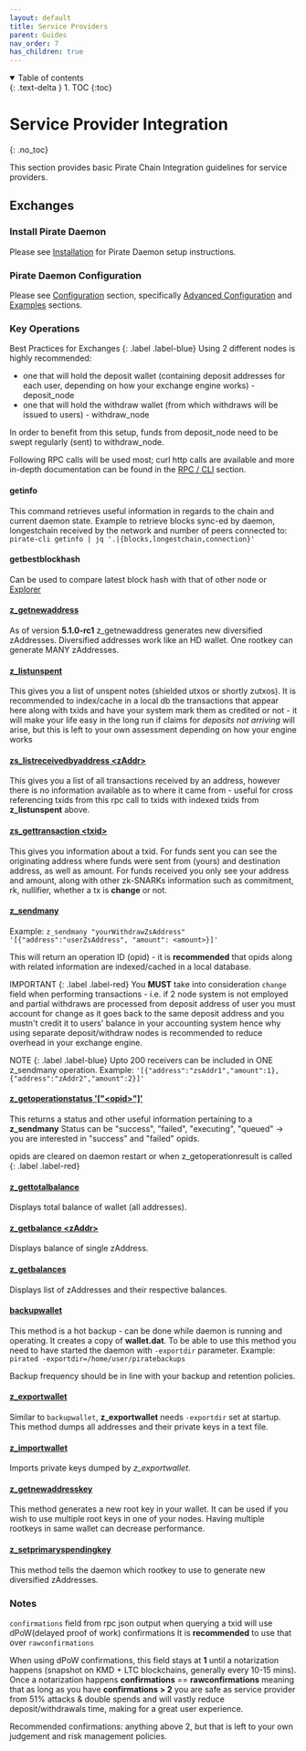 ```yaml
---
layout: default
title: Service Providers
parent: Guides
nav_order: 7
has_children: true
---
```


<details open markdown="block">
  <summary>
    Table of contents
  </summary>
  {: .text-delta }
1. TOC
{:toc}
</details>

# Service Provider Integration
{: .no_toc}

This section provides basic Pirate Chain Integration guidelines for service providers.

## Exchanges

### Install Pirate Daemon
Please see [Installation](../../installation) for Pirate Daemon setup instructions.

### Pirate Daemon Configuration
Please see [Configuration](../../configuration) section, specifically [Advanced Configuration](../../configuration/advanced) and [Examples](../../configuration/examples) sections.

### Key Operations

Best Practices for Exchanges
{: .label .label-blue}
Using 2 different nodes is highly recommended:
- one that will hold the deposit wallet (containing deposit addresses for each user, depending on how your exchange engine works) - deposit\_node
- one that will hold the withdraw wallet (from which withdraws will be issued to users) - withdraw\_node

In order to benefit from this setup, funds from deposit\_node need to be swept regularly (sent) to withdraw\_node.

Following RPC calls will be used most; curl http calls are available and more in-depth documentation can be found in the [RPC / CLI](../../rpc) section.

#### getinfo
This command retrieves useful information in regards to the chain and current daemon state.
Example to retrieve blocks sync-ed by daemon, longestchain received by the network and number of peers connected to:
`pirate-cli getinfo | jq '.|{blocks,longestchain,connection}'`

#### getbestblockhash
Can be used to compare latest block hash with that of other node or [Explorer](https://explorer.pirate.black)

#### [z_getnewaddress](../../rpc/z_getnewaddress)
As of version **5.1.0-rc1** z_getnewaddress generates new diversified zAddresses. Diversified addresses work like an HD wallet.
One rootkey can generate MANY zAddresses.

#### [z_listunspent](../../rpc/z_listunspent)
This gives you a list of unspent notes (shielded utxos or shortly zutxos).
It is recommended to index/cache in a local db the transactions that appear here along with txids and have your system mark them as credited or not - it will make your life easy in the long run if claims for _deposits not arriving_ will arise, but this is left to your own assessment depending on how your engine works

#### [zs_listreceivedbyaddress \<zAddr\>](../../rpc/zs_listreceivedbyaddress)
This gives you a list of all transactions received by an address, however there is no information available as to where it came from - useful for cross referencing txids from this rpc call to txids with indexed txids from **z_listunspent** above.

#### [zs_gettransaction \<txid\>](../../rpc/zs_gettransaction)
This gives you information about a txid.
For funds sent you can see the originating address where funds were sent from (yours) and destination address, as well as amount.
For funds received you only see your address and amount, along with other zk-SNARKs information such as commitment, rk, nullifier, whether a tx is **change** or not.

#### [z_sendmany](../../rpc/z_sendmany)
Example: `z_sendmany "yourWithdrawZsAddress" '[{"address":"userZsAddress", "amount": <amount>}]'`

This will return an operation ID (opid) - it is **recommended** that opids along with related information are indexed/cached in a local database.

IMPORTANT
{: .label .label-red}
You **MUST** take into consideration `change` field when performing transactions - i.e. if 2 node system is not employed and partial withdraws are processed from deposit address of user you must account for change as it goes back to the same deposit address and you mustn't credit it to users' balance in your accounting system hence why using separate deposit/withdraw nodes is recommended to reduce overhead in your exchange engine.

NOTE
{: .label .label-blue}
Upto 200 receivers can be included in ONE z_sendmany operation.
Example: `'[{"address":"zsAddr1","amount":1},{"address":"zAddr2","amount":2}]'`

#### [z_getoperationstatus '\["\<opid\>"\]'](../../rpc/z_getoperationstatus)
This returns a status and other useful information pertaining to a **z_sendmany**
Status can be "success", "failed", "executing", "queued" -> you are interested in "success" and "failed" opids.

opids are cleared on daemon restart or when z_getoperationresult is called
{: .label .label-red}

#### [z_gettotalbalance](../../rpc/z_gettotalbalance)
Displays total balance of wallet (all addresses).

#### [z_getbalance \<zAddr\>](../../z_getbalance)
Displays balance of single zAddress.

#### [z_getbalances](../../rpc/z_getbalances)
Displays list of zAddresses and their respective balances.

#### [backupwallet](../../rpc/backupwallet)
This method is a hot backup - can be done while daemon is running and operating. It creates a copy of **wallet.dat**.
To be able to use this method you need to have started the daemon with `-exportdir` parameter. Example: `pirated -exportdir=/home/user/piratebackups`

Backup frequency should be in line with your backup and retention policies.

#### [z_exportwallet](../../rpc/z_exportwallet)
Similar to `backupwallet`, **z_exportwallet** needs `-exportdir` set at startup.
This method dumps all addresses and their private keys in a text file.

#### [z_importwallet](../../rpc/z_importwallet)
Imports private keys dumped by _z\_exportwallet_.

#### [z_getnewaddresskey](../../rpc/z_getnewaddresskey)
This method generates a new root key in your wallet. It can be used if you wish to use multiple root keys in one of your nodes.
Having multiple rootkeys in same wallet can decrease performance.

#### [z_setprimaryspendingkey](../../rpc/z_setprimaryspendingkey)
This method tells the daemon which rootkey to use to generate new diversified zAddresses.


### Notes
`confirmations` field from rpc json output when querying a txid will use dPoW(delayed proof of work) confirmations
It is **recommended** to use that over `rawconfirmations`

When using dPoW confirmations, this field stays at **1** until a notarization happens (snapshot on KMD + LTC blockchains, generally every 10-15 mins).
Once a notarization happens **confirmations** == **rawconfirmations** meaning that as long as you have **confirmations > 2** you are safe as service provider from 51% attacks & double spends and will vastly reduce deposit/withdrawals time, making for a great user experience.

Recommended confirmations: anything above 2, but that is left to your own judgement and risk management policies.

